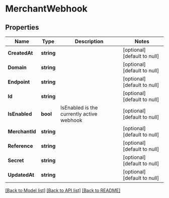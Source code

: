 # MerchantWebhook

## Properties
Name | Type | Description | Notes
------------ | ------------- | ------------- | -------------
**CreatedAt** | **string** |  | [optional] [default to null]
**Domain** | **string** |  | [optional] [default to null]
**Endpoint** | **string** |  | [optional] [default to null]
**Id** | **string** |  | [optional] [default to null]
**IsEnabled** | **bool** | IsEnabled is the currently active webhook | [optional] [default to null]
**MerchantId** | **string** |  | [optional] [default to null]
**Reference** | **string** |  | [optional] [default to null]
**Secret** | **string** |  | [optional] [default to null]
**UpdatedAt** | **string** |  | [optional] [default to null]

[[Back to Model list]](../README.md#documentation-for-models) [[Back to API list]](../README.md#documentation-for-api-endpoints) [[Back to README]](../README.md)

